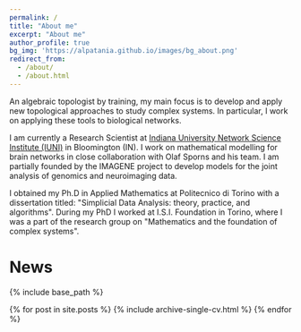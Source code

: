 ```yaml
---
permalink: /
title: "About me"
excerpt: "About me"
author_profile: true
bg_img: 'https://alpatania.github.io/images/bg_about.png'
redirect_from:
  - /about/
  - /about.html
---
```

<p style = "font-weight: 400;">An algebraic topologist by training, my main focus is to develop and apply new topological approaches to study complex systems. In particular, I work on applying these tools to biological networks.  </p>

<p style = "font-weight: 400;">I am currently a Research Scientist at <a href = "http://iuni.iu.edu/">Indiana University Network Science Institute (IUNI)</a> in Bloomington (IN). I work on mathematical modelling for brain networks in close collaboration with Olaf Sporns and his team. I am partially founded by the IMAGENE project to develop models for the joint analysis of genomics and neuroimaging data.  </p>

<p style = "font-weight: 400;">I obtained my Ph.D in Applied Mathematics at Politecnico di Torino with a dissertation titled: "Simplicial Data Analysis: theory, practice, and algorithms". During my PhD I worked at I.S.I. Foundation in Torino, where I was a part of the research group on "Mathematics and the foundation of complex systems".  </p>

<!--Here are some of the projects I am focusing on right now:
- Developing new technique for joint analysis of genomics and neuroimaging data for transitional clinical research, joint work with Liana G. Apostolova, MD (part of the IMAGENE project);
- Analysing dMRI lifespan data, joint work with Olaf Sporns, Joshua Faskowitz @ Indiana University
- Developing a stochastic sampler for Directed Simplicial Complexes;
- Studying Mathematical models of community structures in relation to simplicial complexes;
- Topological Data Analysis on Health data (rna transcriptomes, quantitative semantic data, brain networks from fMRI, EEG, DTI).
-->


# News
{% include base_path %}

{% for post in site.posts %}
    {% include archive-single-cv.html %}
  {% endfor %}
